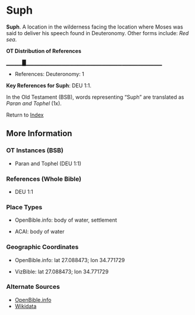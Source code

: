 # Suph
**Suph**. 
A location in the wilderness facing the location where Moses was said to deliver his speech found in Deuteronomy. 
Other forms include: 
*Red sea*. 


**OT Distribution of References**

▁▁▁▁█▁▁▁▁▁▁▁▁▁▁▁▁▁▁▁▁▁▁▁▁▁▁▁▁▁▁▁▁▁▁▁▁▁▁
* References: Deuteronomy: 1



**Key References for Suph**: 
DEU 1:1. 


In the Old Testament (BSB), words representing “Suph” are translated as 
*Paran and Tophel* (1x). 




Return to [Index](00-Index.md)

## More Information

### OT Instances (BSB)

* Paran and Tophel (DEU 1:1)



### References (Whole Bible)

* DEU 1:1


### Place Types

* OpenBible.info: body of water, settlement

* ACAI: body of water



### Geographic Coordinates

* OpenBible.info: lat 27.088473; lon 34.771729

* VizBible: lat 27.088473; lon 34.771729



### Alternate Sources

* [OpenBible.info](https://www.openbible.info/geo/ancient/af725bb)
* [Wikidata](http://www.wikidata.org/entity/Q3559111)



